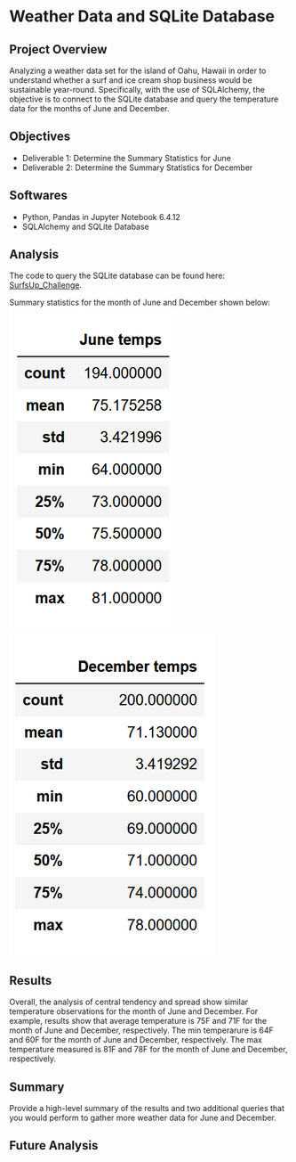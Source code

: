 # Weather Data and SQLite Database

## Project Overview
Analyzing a weather data set for the island of Oahu, Hawaii in order to understand whether a surf and ice cream shop business would be sustainable year-round. Specifically, with the use of SQLAlchemy, the objective is to connect to the SQLite database and query the temperature data for the months of June and December.

## Objectives
- Deliverable 1: Determine the Summary Statistics for June
- Deliverable 2: Determine the Summary Statistics for December

## Softwares
- Python, Pandas in Jupyter Notebook 6.4.12
- SQLAlchemy and SQLite Database

## Analysis
The code to query the SQLite database can be found here: [SurfsUp_Challenge](https://github.com/MSF2141/surfs_up/blob/57d6433a479e5c4293fef094ede3de805ea0ce68/SurfsUp_Challenge.ipynb).

Summary statistics for the month of June and December shown below: 
![June%20temps](https://github.com/MSF2141/surfs_up/blob/052482211893bf9297fb72676bf727fce9b49dc6/June%20temps.png) ![December%20temps](https://github.com/MSF2141/surfs_up/blob/3772d6d781630978919ec9c4cd865b377f04c275/December%20temps.png)

## Results
Overall, the analysis of central tendency and spread show similar temperature observations for the month of June and December. For example, results show that average temperature is 75F and 71F for the month of June and December, respectively. The min temperarure is 64F and 60F for the month of June and December, respectively. The max temperature measured is 81F and 78F for the month of June and December, respectively. 



## Summary
Provide a high-level summary of the results and two additional queries that you would perform to gather more weather data for June and December.

## Future Analysis
